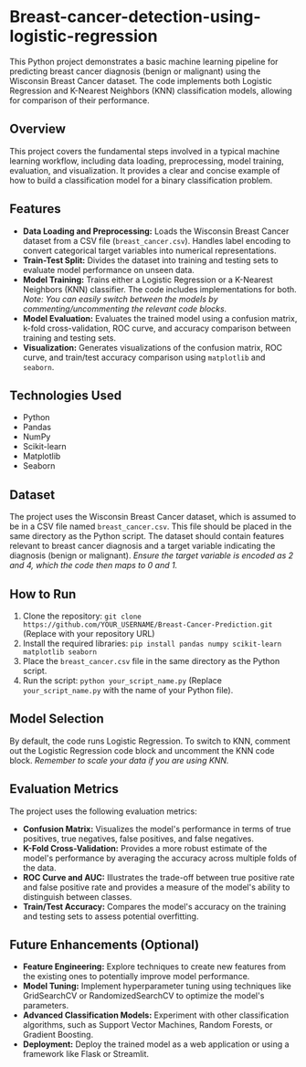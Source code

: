 # Breast-cancer-detection-using-logistic-regression
This Python project demonstrates a basic machine learning pipeline for predicting breast cancer diagnosis (benign or malignant) using the Wisconsin Breast Cancer dataset.  The code implements both Logistic Regression and K-Nearest Neighbors (KNN) classification models, allowing for comparison of their performance.
## Overview

This project covers the fundamental steps involved in a typical machine learning workflow, including data loading, preprocessing, model training, evaluation, and visualization. It provides a clear and concise example of how to build a classification model for a binary classification problem.

## Features

* **Data Loading and Preprocessing:** Loads the Wisconsin Breast Cancer dataset from a CSV file (`breast_cancer.csv`).  Handles label encoding to convert categorical target variables into numerical representations.
* **Train-Test Split:** Divides the dataset into training and testing sets to evaluate model performance on unseen data.
* **Model Training:** Trains either a Logistic Regression or a K-Nearest Neighbors (KNN) classifier.  The code includes implementations for both.  *Note: You can easily switch between the models by commenting/uncommenting the relevant code blocks.*
* **Model Evaluation:** Evaluates the trained model using a confusion matrix, k-fold cross-validation, ROC curve, and accuracy comparison between training and testing sets.
* **Visualization:** Generates visualizations of the confusion matrix, ROC curve, and train/test accuracy comparison using `matplotlib` and `seaborn`.

## Technologies Used

* Python
* Pandas
* NumPy
* Scikit-learn
* Matplotlib
* Seaborn

## Dataset

The project uses the Wisconsin Breast Cancer dataset, which is assumed to be in a CSV file named `breast_cancer.csv`.  This file should be placed in the same directory as the Python script.  The dataset should contain features relevant to breast cancer diagnosis and a target variable indicating the diagnosis (benign or malignant).  *Ensure the target variable is encoded as 2 and 4, which the code then maps to 0 and 1.*

## How to Run

1.  Clone the repository: `git clone https://github.com/YOUR_USERNAME/Breast-Cancer-Prediction.git` (Replace with your repository URL)
2.  Install the required libraries: `pip install pandas numpy scikit-learn matplotlib seaborn`
3.  Place the `breast_cancer.csv` file in the same directory as the Python script.
4.  Run the script: `python your_script_name.py` (Replace `your_script_name.py` with the name of your Python file).

## Model Selection

By default, the code runs Logistic Regression.  To switch to KNN, comment out the Logistic Regression code block and uncomment the KNN code block.  *Remember to scale your data if you are using KNN.*

## Evaluation Metrics

The project uses the following evaluation metrics:

* **Confusion Matrix:**  Visualizes the model's performance in terms of true positives, true negatives, false positives, and false negatives.
* **K-Fold Cross-Validation:**  Provides a more robust estimate of the model's performance by averaging the accuracy across multiple folds of the data.
* **ROC Curve and AUC:**  Illustrates the trade-off between true positive rate and false positive rate and provides a measure of the model's ability to distinguish between classes.
* **Train/Test Accuracy:**  Compares the model's accuracy on the training and testing sets to assess potential overfitting.

## Future Enhancements (Optional)

* **Feature Engineering:** Explore techniques to create new features from the existing ones to potentially improve model performance.
* **Model Tuning:** Implement hyperparameter tuning using techniques like GridSearchCV or RandomizedSearchCV to optimize the model's parameters.
* **Advanced Classification Models:**  Experiment with other classification algorithms, such as Support Vector Machines, Random Forests, or Gradient Boosting.
* **Deployment:** Deploy the trained model as a web application or using a framework like Flask or Streamlit.
